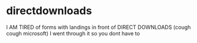 # directdownloads
I AM TIRED of forms with landings in front of DIRECT DOWNLOADS (cough cough microsoft) I went through it so you dont have to

